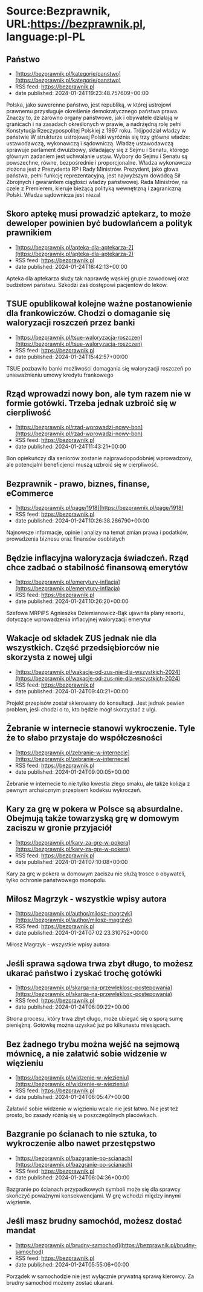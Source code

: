 # Source:Bezprawnik, URL:https://bezprawnik.pl, language:pl-PL

## Państwo
 - [https://bezprawnik.pl/kategorie/panstwo](https://bezprawnik.pl/kategorie/panstwo)
 - RSS feed: https://bezprawnik.pl
 - date published: 2024-01-24T19:23:48.757609+00:00

Polska, jako suwerenne państwo, jest republiką, w której ustrojowi prawnemu przysługuje określenie demokratycznego państwa prawa. Znaczy to, że zarówno organy państwowe, jak i obywatele działają w granicach i na zasadach określonych w prawie, a nadrzędną rolę pełni Konstytucja Rzeczypospolitej Polskiej z 1997 roku. Trójpodział władzy w państwie W strukturze ustrojowej Polski wyróżnia się trzy główne władze: ustawodawczą, wykonawczą i sądowniczą. Władzę ustawodawczą sprawuje parlament dwuizbowy, składający się z Sejmu i Senatu, którego głównym zadaniem jest uchwalanie ustaw. Wybory do Sejmu i Senatu są powszechne, równe, bezpośrednie i proporcjonalne. Władza wykonawcza złożona jest z Prezydenta RP i Rady Ministrów. Prezydent, jako głowa państwa, pełni funkcję reprezentacyjną, jest najwyższym dowódcą Sił Zbrojnych i gwarantem ciągłości władzy państwowej. Rada Ministrów, na czele z Premierem, kieruje bieżącą polityką wewnętrzną i zagraniczną Polski. Władza sądownicza jest niezal

## Skoro aptekę musi prowadzić aptekarz, to może deweloper powinien być budowlańcem a polityk prawnikiem
 - [https://bezprawnik.pl/apteka-dla-aptekarza-2](https://bezprawnik.pl/apteka-dla-aptekarza-2)
 - RSS feed: https://bezprawnik.pl
 - date published: 2024-01-24T18:42:13+00:00

Apteka dla aptekarza służy tak naprawdę wąskiej grupie zawodowej oraz budżetowi państwu. Szkodzi zaś dostępowi pacjentów do leków.

## TSUE opublikował kolejne ważne postanowienie dla frankowiczów. Chodzi o domaganie się waloryzacji roszczeń przez banki
 - [https://bezprawnik.pl/tsue-waloryzacja-roszczen](https://bezprawnik.pl/tsue-waloryzacja-roszczen)
 - RSS feed: https://bezprawnik.pl
 - date published: 2024-01-24T15:42:57+00:00

TSUE pozbawiło banki możliwości domagania się waloryzacji roszczeń po unieważnieniu umowy kredytu frankowego

## Rząd wprowadzi nowy bon, ale tym razem nie w formie gotówki. Trzeba jednak uzbroić się w cierpliwość
 - [https://bezprawnik.pl/rzad-wprowadzi-nowy-bon](https://bezprawnik.pl/rzad-wprowadzi-nowy-bon)
 - RSS feed: https://bezprawnik.pl
 - date published: 2024-01-24T11:43:21+00:00

Bon opiekuńczy dla seniorów zostanie najprawdopodobniej wprowadzony, ale potencjalni beneficjenci muszą uzbroić się w cierpliwość.

## Bezprawnik - prawo, biznes, finanse, eCommerce
 - [https://bezprawnik.pl/page/1918](https://bezprawnik.pl/page/1918)
 - RSS feed: https://bezprawnik.pl
 - date published: 2024-01-24T10:26:38.286790+00:00

Najnowsze informacje, opinie i analizy na temat zmian prawa i podatków, prowadzenia biznesu oraz finansów osobistych

## Będzie inflacyjna waloryzacja świadczeń. Rząd chce zadbać o stabilność finansową emerytów
 - [https://bezprawnik.pl/emerytury-inflacja](https://bezprawnik.pl/emerytury-inflacja)
 - RSS feed: https://bezprawnik.pl
 - date published: 2024-01-24T10:26:20+00:00

Szefowa MRPiPS Agnieszka Dziemianowicz-Bąk ujawniła plany resortu, dotyczące wprowadzenia inflacyjnej waloryzacji emerytur

## Wakacje od składek ZUS jednak nie dla wszystkich. Część przedsiębiorców nie skorzysta z nowej ulgi
 - [https://bezprawnik.pl/wakacje-od-zus-nie-dla-wszystkich-2024](https://bezprawnik.pl/wakacje-od-zus-nie-dla-wszystkich-2024)
 - RSS feed: https://bezprawnik.pl
 - date published: 2024-01-24T09:40:21+00:00

Projekt przepisów został skierowany do konsultacji. Jest jednak pewien problem, jeśli chodzi o to, kto będzie mógł skorzystać z ulgi.

## Żebranie w internecie stanowi wykroczenie. Tyle że to słabo przystaje do współczesności
 - [https://bezprawnik.pl/zebranie-w-internecie](https://bezprawnik.pl/zebranie-w-internecie)
 - RSS feed: https://bezprawnik.pl
 - date published: 2024-01-24T09:00:05+00:00

Żebranie w internecie to nie tylko kwestia złego smaku, ale także kolizja z pewnym archaicznym przepisem kodeksu wykroczeń.

## Kary za grę w pokera w Polsce są absurdalne. Obejmują także towarzyską grę w domowym zaciszu w gronie przyjaciół
 - [https://bezprawnik.pl/kary-za-gre-w-pokera](https://bezprawnik.pl/kary-za-gre-w-pokera)
 - RSS feed: https://bezprawnik.pl
 - date published: 2024-01-24T07:10:08+00:00

Kary za grę w pokera w domowym zaciszu nie służą trosce o obywateli, tylko ochronie państwowego monopolu.

## Miłosz Magrzyk - wszystkie wpisy autora
 - [https://bezprawnik.pl/author/milosz-magrzyk](https://bezprawnik.pl/author/milosz-magrzyk)
 - RSS feed: https://bezprawnik.pl
 - date published: 2024-01-24T07:02:23.310752+00:00

Miłosz Magrzyk - wszystkie wpisy autora

## Jeśli sprawa sądowa trwa zbyt długo, to możesz ukarać państwo i zyskać trochę gotówki
 - [https://bezprawnik.pl/skarga-na-przewleklosc-postepowania](https://bezprawnik.pl/skarga-na-przewleklosc-postepowania)
 - RSS feed: https://bezprawnik.pl
 - date published: 2024-01-24T06:09:22+00:00

Strona procesu, który trwa zbyt długo, może ubiegać się o sporą sumę pieniężną. Gotówkę można uzyskać już po kilkunastu miesiącach.

## Bez żadnego trybu można wejść na sejmową mównicę, a nie załatwić sobie widzenie w więzieniu
 - [https://bezprawnik.pl/widzenie-w-wiezieniu](https://bezprawnik.pl/widzenie-w-wiezieniu)
 - RSS feed: https://bezprawnik.pl
 - date published: 2024-01-24T06:05:47+00:00

Załatwić sobie widzenie w więzieniu wcale nie jest łatwo. Nie jest też prosto, bo zasady różnią się w poszczególnych placówkach.

## Bazgranie po ścianach to nie sztuka, to wykroczenie albo nawet przestępstwo
 - [https://bezprawnik.pl/bazgranie-po-scianach](https://bezprawnik.pl/bazgranie-po-scianach)
 - RSS feed: https://bezprawnik.pl
 - date published: 2024-01-24T06:04:36+00:00

Bazgranie po ścianach przypadkowych symboli może się dla sprawcy skończyć poważnymi konsekwencjami. W grę wchodzi między innymi więzienie.

## Jeśli masz brudny samochód, możesz dostać mandat
 - [https://bezprawnik.pl/brudny-samochod](https://bezprawnik.pl/brudny-samochod)
 - RSS feed: https://bezprawnik.pl
 - date published: 2024-01-24T05:55:06+00:00

Porządek w samochodzie nie jest wyłącznie prywatną sprawą kierowcy. Za brudny samochód możemy zostać ukarani.

